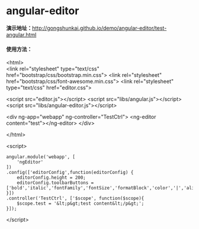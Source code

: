 # angular-editor

<strong>演示地址：</strong><a href="http://gongshunkai.github.io/demo/angular-editor/test-angular.html">http://gongshunkai.github.io/demo/angular-editor/test-angular.html</a>

<h4>使用方法：</h4>

&lt;html&gt;	
&lt;link rel="stylesheet" type="text/css" href="bootstrap/css/bootstrap.min.css"&gt;
&lt;link rel="stylesheet" href="bootstrap/css/font-awesome.min.css"&gt;
&lt;link rel="stylesheet" type="text/css" href="editor.css"&gt;

&lt;script src="editor.js"&gt;&lt;/script&gt;
&lt;script src="libs/angular.js"&gt;&lt;/script&gt;
&lt;script src="libs/angular-editor.js"&gt;&lt;/script&gt;
		

		
&lt;div ng-app="webapp" ng-controller="TestCtrl"&gt;
	&lt;ng-editor content="test"&gt;&lt;/ng-editor&gt;
&lt;/div>
		
&lt;/html&gt;

		
&lt;script&gt;

	angular.module('webapp', [
		'ngEditor'
	])
	.config(['editorConfig',function(editorConfig) {
		editorConfig.height = 200;
		editorConfig.toolbarButtons = ['bold','italic','fontFamily','fontSize','formatBlock','color','|','align','|','createLink','insertImage','|','fullScreen','codeView'];
	}])
	.controller('TestCtrl', ['$scope', function($scope){
		$scope.test = '&lt;p&gt;test content&lt;/p&gt;';
	}]);

&lt;/script&gt;
	